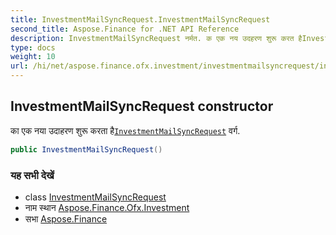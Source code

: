 ```yaml
---
title: InvestmentMailSyncRequest.InvestmentMailSyncRequest
second_title: Aspose.Finance for .NET API Reference
description: InvestmentMailSyncRequest नर्मत. क एक नय उदहरण शुरू करत हैInvestmentMailSyncRequest वर्ग.
type: docs
weight: 10
url: /hi/net/aspose.finance.ofx.investment/investmentmailsyncrequest/investmentmailsyncrequest/
---
```

## InvestmentMailSyncRequest constructor

का एक नया उदाहरण शुरू करता है[`InvestmentMailSyncRequest`](../) वर्ग.

```csharp
public InvestmentMailSyncRequest()
```

### यह सभी देखें

* class [InvestmentMailSyncRequest](../)
* नाम स्थान [Aspose.Finance.Ofx.Investment](../../investmentmailsyncrequest/)
* सभा [Aspose.Finance](../../../)


